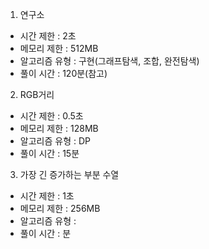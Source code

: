 1. 연구소
- 시간 제한 : 2초
- 메모리 제한 :  512MB
- 알고리즘 유형 : 구현(그래프탐색, 조합, 완전탐색)
- 풀이 시간 : 120분(참고)

2. RGB거리
- 시간 제한 : 0.5초
- 메모리 제한 :  128MB
- 알고리즘 유형 : DP
- 풀이 시간 : 15분

3. 가장 긴 증가하는 부분 수열
- 시간 제한 : 1초
- 메모리 제한 :  256MB
- 알고리즘 유형 : 
- 풀이 시간 : 분

